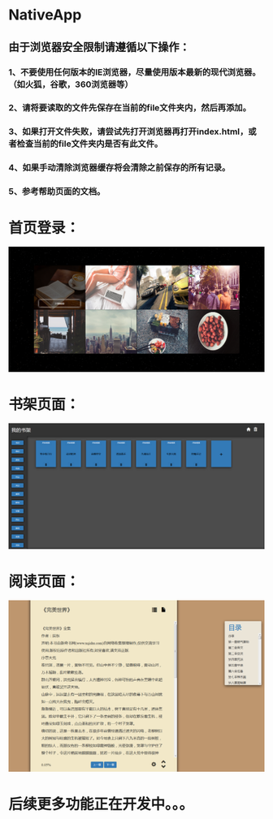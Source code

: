 ﻿# NativeApp

## 由于浏览器安全限制请遵循以下操作：<br>     
### 1、不要使用任何版本的IE浏览器，尽量使用版本最新的现代浏览器。（如火狐，谷歌，360浏览器等）<br> 
### 2、请将要读取的文件先保存在当前的file文件夹内，然后再添加。<br>
### 3、如果打开文件失败，请尝试先打开浏览器再打开index.html，或者检查当前的file文件夹内是否有此文件。<br>
### 4、如果手动清除浏览器缓存将会清除之前保存的所有记录。<br>
### 5、参考帮助页面的文档。<br>

# 首页登录：
![image](https://github.com/Allurx/NativeApp/raw/master/screenshots/1.png)

# 书架页面：
![image](https://github.com/Allurx/NativeApp/raw/master/screenshots/2.png)

# 阅读页面：
![image](https://github.com/Allurx/NativeApp/raw/master/screenshots/3.png)

# 后续更多功能正在开发中。。。